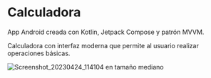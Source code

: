 # Calculadora

App Android creada con Kotlin, Jetpack Compose y patrón MVVM.

Calculadora con interfaz moderna que permite al usuario realizar operaciones básicas.

![Screenshot_20230424_114104 en tamaño mediano](https://user-images.githubusercontent.com/69866476/233961126-b37109be-7db2-44ed-bec5-03a0b3251648.png)
